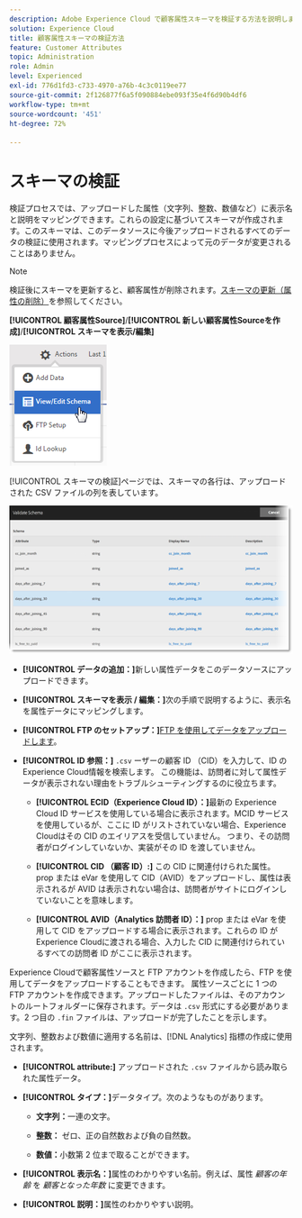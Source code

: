 ```yaml
---
description: Adobe Experience Cloud で顧客属性スキーマを検証する方法を説明します。
solution: Experience Cloud
title: 顧客属性スキーマの検証方法
feature: Customer Attributes
topic: Administration
role: Admin
level: Experienced
exl-id: 776d1fd3-c733-4970-a76b-4c3c0119ee77
source-git-commit: 2f126877f6a5f090884ebe093f35e4f6d90b4df6
workflow-type: tm+mt
source-wordcount: '451'
ht-degree: 72%

---
```


# スキーマの検証

検証プロセスでは、アップロードした属性（文字列、整数、数値など）に表示名と説明をマッピングできます。これらの設定に基づいてスキーマが作成されます。このスキーマは、このデータソースに今後アップロードされるすべてのデータの検証に使用されます。マッピングプロセスによって元のデータが変更されることはありません。

>[!NOTE]
>
>検証後にスキーマを更新すると、顧客属性が削除されます。[スキーマの更新（属性の削除）](t-crs-usecase.md)を参照してください。

**[!UICONTROL 顧客属性Source]**/**[!UICONTROL 新しい顧客属性Sourceを作成]**/**[!UICONTROL スキーマを表示/編集]**

![スキーマの編集](assets/view_edit_schema.png)

[!UICONTROL スキーマの検証]ページでは、スキーマの各行は、アップロードされた CSV ファイルの列を表しています。

![Experience Cloud のスキーマページの検証](assets/06_crs_usecase.png)

* **[!UICONTROL データの追加：]**&#x200B;新しい属性データをこのデータソースにアップロードできます。

* **[!UICONTROL スキーマを表示 / 編集：]**&#x200B;次の手順で説明するように、表示名を属性データにマッピングします。

* **[!UICONTROL FTP のセットアップ：]**&#x200B;[FTP を使用してデータをアップロードします](t-upload-attributes-ftp.md)。

* **[!UICONTROL ID 参照：]** `.csv` ーザーの顧客 ID （CID）を入力して、ID のExperience Cloud情報を検索します。 この機能は、訪問者に対して属性データが表示されない理由をトラブルシューティングするのに役立ちます。

   * **[!UICONTROL ECID（Experience Cloud ID）：]**&#x200B;最新の Experience Cloud ID サービスを使用している場合に表示されます。MCID サービスを使用しているが、ここに ID がリストされていない場合、Experience Cloudはその CID のエイリアスを受信していません。 つまり、その訪問者がログインしていないか、実装がその ID を渡していません。

   * **[!UICONTROL CID （顧客 ID）:]** この CID に関連付けられた属性。 prop または eVar を使用して CID（AVID）をアップロードし、属性は表示されるが AVID は表示されない場合は、訪問者がサイトにログインしていないことを意味します。

   * **[!UICONTROL AVID（Analytics 訪問者 ID）：]** prop または eVar を使用して CID をアップロードする場合に表示されます。これらの ID がExperience Cloudに渡される場合、入力した CID に関連付けられているすべての訪問者 ID がここに表示されます。

Experience Cloudで顧客属性ソースと FTP アカウントを作成したら、FTP を使用してデータをアップロードすることもできます。 属性ソースごとに 1 つの FTP アカウントを作成できます。アップロードしたファイルは、そのアカウントのルートフォルダーに保存されます。データは `.csv` 形式にする必要があります。2 つ目の `.fin` ファイルは、アップロードが完了したことを示します。

文字列、整数および数値に適用する名前は、[!DNL Analytics] 指標の作成に使用されます。

* **[!UICONTROL attribute:]** アップロードされた `.csv` ファイルから読み取られた属性データ。

* **[!UICONTROL タイプ：]**&#x200B;データタイプ。次のようなものがあります。

   * **文字列：**&#x200B;一連の文字。

   * **整数：** ゼロ、正の自然数および負の自然数。

   * **数値：**&#x200B;小数第 2 位まで取ることができます。

* **[!UICONTROL 表示名：]**&#x200B;属性のわかりやすい名前。例えば、属性 *顧客の年齢* を *顧客となった年数* に変更できます。

* **[!UICONTROL 説明：]**&#x200B;属性のわかりやすい説明。
